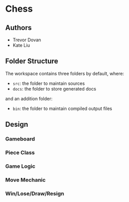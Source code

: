 # Chess

## **Authors**
- Trevor Dovan  
- Kate Liu    

## **Folder** Structure
The workspace contains three folders by default, where:
- `src`: the folder to maintain sources
- `docs`: the folder to store generated docs

and an addition folder:
- `bin`:  the folder to maintain compiled output files

## **Design**
### **Gameboard**

### **Piece Class**

### **Game Logic**

### **Move Mechanic**

### **Win/Lose/Draw/Resign**